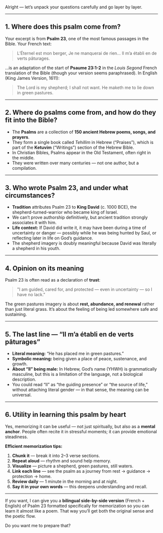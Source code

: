 Alright — let’s unpack your questions carefully and go layer by layer.

---

## 1. **Where does this psalm come from?**

Your excerpt is from **Psalm 23**, one of the most famous passages in the Bible.
Your French text:

> L’Éternel est mon berger,
> Je ne manquerai de rien…
> Il m’a établi en de verts pâturages.

…is an adaptation of the start of **Psaume 23:1-2** in the *Louis Segond* French translation of the Bible (though your version seems paraphrased).
In English (King James Version, 1611):

> The Lord is my shepherd; I shall not want.
> He maketh me to lie down in green pastures.

---

## 2. **Where do psalms come from, and how do they fit into the Bible?**

* The **Psalms** are a collection of **150 ancient Hebrew poems, songs, and prayers**.
* They form a single book called *Tehillim* in Hebrew (“Praises”), which is part of the **Ketuvim** (“Writings”) section of the Hebrew Bible.
* In Christian Bibles, Psalms appear in the Old Testament, often right in the middle.
* They were written over many centuries — not one author, but a compilation.

---

## 3. **Who wrote Psalm 23, and under what circumstances?**

* **Tradition** attributes Psalm 23 to **King David** (c. 1000 BCE), the shepherd-turned-warrior who became king of Israel.
* We can’t prove authorship definitively, but ancient tradition strongly associates it with him.
* **Life context:** If David did write it, it may have been during a time of uncertainty or danger — possibly while he was being hunted by Saul, or reflecting later in life on God’s guidance.
* The shepherd imagery is doubly meaningful because David was literally a shepherd in his youth.

---

## 4. **Opinion on its meaning**

Psalm 23 is often read as a declaration of **trust**:

> "I am guided, cared for, and protected — even in uncertainty — so I have no lack."

The green pastures imagery is about **rest, abundance, and renewal** rather than just literal grass. It’s about the feeling of being led somewhere safe and sustaining.

---

## 5. **The last line — “Il m’a établi en de verts pâturages”**

* **Literal meaning:** “He has placed me in green pastures.”
* **Symbolic meaning:** being given a place of peace, sustenance, and growth.
* **About “Il” being male:** In Hebrew, God’s name (YHWH) is grammatically masculine, but this is a limitation of the language, not a biological description.
* You could read “Il” as “the guiding presence” or “the source of life,” without attaching literal gender — in that sense, the meaning can be universal.

---

## 6. **Utility in learning this psalm by heart**

Yes, memorizing it can be useful — not just spiritually, but also as a **mental anchor**. People often recite it in stressful moments; it can provide emotional steadiness.

**Efficient memorization tips:**

1. **Chunk it** — break it into 2–3 verse sections.
2. **Repeat aloud** — rhythm and sound help memory.
3. **Visualize** — picture a shepherd, green pastures, still waters.
4. **Link each line** — see the psalm as a journey from rest → guidance → protection → home.
5. **Review daily** — 1 minute in the morning and at night.
6. **Say it in your own words** — this deepens understanding and recall.

---

If you want, I can give you a **bilingual side-by-side version** (French + English) of Psalm 23 formatted specifically for memorization so you can learn it almost like a poem.
That way you’ll get both the original sense and the poetic flow.

Do you want me to prepare that?
  